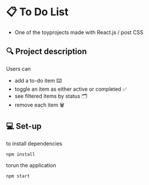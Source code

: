 # 📋 To Do List

- One of the toyprojects made with React.js / post CSS

## 🔍 Project description

Users can

- add a to-do item ⌨️
- toggle an item as either active or completed ✅
- see filtered items by status 🗂
- remove each item 🗑

## 💻 Set-up

to install dependencies

`npm install`

torun the application

`npm start`
